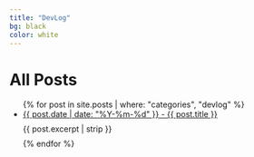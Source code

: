 ```yaml
---
title: "DevLog"
bg: black
color: white
---
```

# All Posts

<div>
<ul>
  {% for post in site.posts | where: "categories", "devlog" %}
    <li>
      <a href="{{ post.url | relative_url }}">{{ post.date | date: "%Y-%m-%d" }} - {{ post.title }}</a>
      <p style="line-height: 0.5;">{{ post.excerpt | strip }}</p>
    </li>
  {% endfor %}
</ul>
</div>
